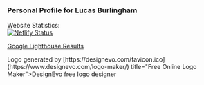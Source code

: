 
### Personal Profile for Lucas Burlingham


Website Statistics:<br>
[![Netlify Status](https://api.netlify.com/api/v1/badges/10028731-e31a-46af-8d9a-da10818f9066/deploy-status)](https://app.netlify.com/sites/lucasburlingham/deploys)


[Google Lighthouse Results](https://lighthouse-dot-webdotdevsite.appspot.com/lh/html?url=https%3A%2F%2Flucasburlingham.netlify.app%2F)


<div>Logo generated by [https://designevo.com/favicon.ico](https://www.designevo.com/logo-maker/) title="Free Online Logo Maker">DesignEvo free logo designer</a></div>
